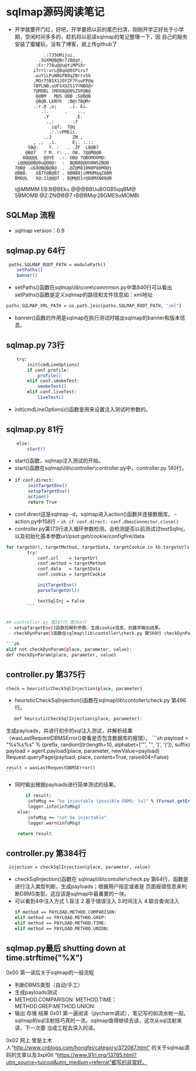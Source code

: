 # sqlmap源码阅读笔记
 - 开学就要开门红，好吧，开学要把以前的尾巴扫清，刚刚开学正好处于小学期，空闲时间多多的，趁机将以前读sqlmap的笔记整理一下，因
 自己的服务安装了蜜罐玩，没有了博客，就上传github了
                                                   
                                                  
                  .:7J5OMijui.                    
                .5UXM@B@Br72B@qY,                 
               :Fr:778u@@u@YiMPSXr                
              i7rri:urL@8qU@O1Pirv7               
              .uuYiLPuNNGFB8qZBrrvSk              
              ,MOr75BSX12OYZF7FuuFP@q             
              7BPLNB;uUFSXU251YYNBO@r             
              7@MOBL 1MOO8@@0SZSP@B@              
               @@BM   M@S UBB ;S@B@B              
               @B@B.LkNYk  :B@r7B@Mr              
              .:r.@ ,u;     .i. Ei.               
                 .:.      .    ..,                
                  .Y          .E.                 
                   .,:       :7                   
                     iq7:  7@q                    
                    .:.:vPMEii.                   
                  ..J        ZM ,                 
              , ,,  ,i.      E;. :.::             
            5B@:    Y. :   . .ZF  LB@B7           
           @B@7   7 M. r: ,. OB. 7@@M@@B          
          8B@@@L  @OYE  .:. UB@ 7@BOMOOM@:        
        i@@@@@B@0u@@0@:  :  B@BB@@OO0N5ZB@8       
       7@B@ .uE8@B@B@B@  . .@Z@M810N0P88MO@j      
       @BBB.   XB7Y@B@B7 . 0BNB8jiMMOMqqZ0BM      
       BMO@L   X@:21@@@7 . B@M@O1r@88MXN08@B      
      i@MMMM   EB:B@BEku   @@@BBUuBOGB5qqBM@      
      SBMOMB   @Z:ZN@B@7  rB@BMqr2BGMESuMOMBi     

## SQLMap 流程
- sqlmap version：0.9

## sqlmap.py 64行
```sh
 paths.SQLMAP_ROOT_PATH = modulePath()
    setPaths()
    banner()
```
- setPaths()函数在sqlmap\lib\core\commmon.py中第840行可以看出setPaths()函数是定义sqlmap的路径和文件信息如：xml地址
 ```sh
 paths.SQLMAP_XML_PATH = os.path.join(paths.SQLMAP_ROOT_PATH, "xml")
 ```
- banner()函数的作用是sqlmap在执行测试时输出sqlmap的banner和版本信息。

## sqlmap.py 73行
```sh
    try:
        init(cmdLineOptions)
        if conf.profile:
            profile()
        elif conf.smokeTest:
            smokeTest()
        elif conf.liveTest:
            liveTest()
```
 - init(cmdLineOptions)()函数是用来设置注入测试时参数的。
 
 ## sqlmap.py 81行
```sh
    else:
    	start()
```
 - start()函数，sqlmap注入测试的开始。
 - start()函数在sqlmap\lib\controller\controller.py中，controller.py 140行。
 - ```sh
   if conf.direct:
        initTargetEnv()
        setupTargetEnv()
        action()
        return True
    ```
 - conf.direct这是sqlmap -d，sqlmap进入action()函数并连接数据库。
			 - action.py中158行
			 - ```sh
			       if conf.direct:
        				conf.dbmsConnector.close()
                          ```
 - controller.py第173行进入循环参数检测。会检测是否以前测试过testSqlInj，以及初始化基本参数url/psot:get/cookie/configfire/data
```sh
for targetUrl, targetMethod, targetData, targetCookie in kb.targetUrls:
        try:
            conf.url    = targetUrl
            conf.method = targetMethod
            conf.data   = targetData
            conf.cookie = targetCookie

            initTargetEnv()
            parseTargetUrl()

            testSqlInj = False
        ```

 
## controller.py 第267行 第364行
 - setupTargetEnv()函数将解析参数、生成cookie信息、创建并输出结果。
 - checkDynParam()函数在sqlmap\lib\contoller\check.py 第569行 checkDynParam()函数检测url参数是否为动态。

```sh
elif not checkDynParam(place, parameter, value):
def checkDynParam(place, parameter, value)
``` 
## controller.py 第375行
```sh
check = heuristicCheckSqlInjection(place, parameter)
```
 - heuristicCheckSqlInjection()函数在sqlmap\lib\contoller\check.py 第496行。
```sh
   def heuristicCheckSqlInjection(place, parameter):   
 ```
   生成payloads，并进行初步的sql注入测试，并解析结果（wasLastRequestDBMSError()查看是否包含数据库的报错）。
    ```sh
    payload = "%s%s%s" % (prefix, randomStr(length=10, alphabet=['"', '\'', ')', '(']), suffix)
    payload = agent.payload(place, parameter, newValue=payload)
     Request.queryPage(payload, place, content=True, raise404=False)

    result = wasLastRequestDBMSError()
    ```
 - 同时输出根据payloads进行简单测试的结果。
   ```sh
       if result:
        infoMsg += "be injectable (possible DBMS: %s)" % (Format.getErrorParsedDBMSes() or UNKNOWN_DBMS_VERSION)
        logger.info(infoMsg)
    else:
        infoMsg += "not be injectable"
        logger.warn(infoMsg)

    return result
    ```
## controller.py 第384行
```sh
 injection = checkSqlInjection(place, parameter, value)
```
 - checkSqlInjection()函数在 sqlmap\lib\contoller\check.py 第64行，函数是进行注入类型判断，生成payloads；根据用户指定或者是
 页面报错信息来判断DBMS类型。这应该是sqlmap中最重要的一块。
 - 可以看到4中注入方式 1.盲注 2.基于错误注入 3.时间注入 4.联合查询注入
    ```sh
   if method == PAYLOAD.METHOD.COMPARISON:
   elif method == PAYLOAD.METHOD.GREP:
   elif method == PAYLOAD.METHOD.TIME:
   elif method == PAYLOAD.METHOD.UNION:
   ```
## sqlmap.py最后 shutting down at time.strftime("%X")
0x00
第一读后关于sqlmap的一般流程
 - 判断DBMS类型（自动/手工）
 - 生成payloads测试
 - METHOD.COMPARISON: METHOD.TIME：METHOD.GREP:METHOD.UNION:
 - 输出 存储 结果
0x01 
第一遍阅读（pycharm调试），笔记写的如流水帐一般。sqlmap的sql注射技巧真的一流。sqlmap值得继续去读，这次从sql注射来读，下一次要
当成工程去深入的读。

0x02
网上 曾是土木人“http://www.cnblogs.com/hongfei/category/372087.html” 的关于sqlmap源码的文章以及3xpl0it 
“https://www.91ri.org/13785.html?utm_source=tuicool&utm_medium=referral”都写的非常好。

   

 
 
